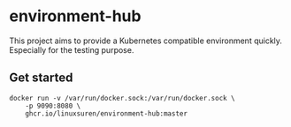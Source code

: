# environment-hub

This project aims to provide a Kubernetes compatible environment quickly. Especially for the testing purpose.

## Get started
```shell
docker run -v /var/run/docker.sock:/var/run/docker.sock \
    -p 9090:8080 \
    ghcr.io/linuxsuren/environment-hub:master
```
